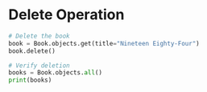 # Delete Operation

```python
# Delete the book
book = Book.objects.get(title="Nineteen Eighty-Four")
book.delete()

# Verify deletion
books = Book.objects.all()
print(books)
